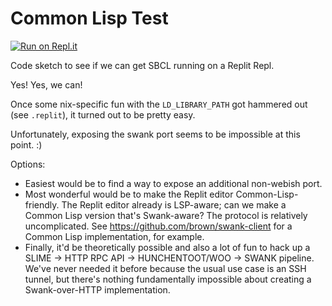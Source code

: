 # Common Lisp Test

[![Run on Repl.it](https://repl.it/badge/github/raphm/common-lisp-test)](https://repl.it/github/raphm/common-lisp-test)

Code sketch to see if we can get SBCL running on a Replit Repl.

Yes! Yes, we can!

Once some nix-specific fun with the `LD_LIBRARY_PATH` got hammered out (see `.replit`), it turned out to be pretty easy.

Unfortunately, exposing the swank port seems to be impossible at this point. :)

Options:

- Easiest would be to find a way to expose an additional non-webish port.
- Most wonderful would be to make the Replit editor Common-Lisp-friendly. The Replit editor already is LSP-aware; can we make a Common Lisp version that's Swank-aware? The protocol is relatively uncomplicated. See https://github.com/brown/swank-client for a Common Lisp implementation, for example.
- Finally, it'd be theoretically possible and also a lot of fun to hack up a SLIME -> HTTP RPC API -> HUNCHENTOOT/WOO -> SWANK pipeline. We've never needed it before because the usual use case is an SSH tunnel, but there's nothing fundamentally impossible about creating a Swank-over-HTTP implementation.



